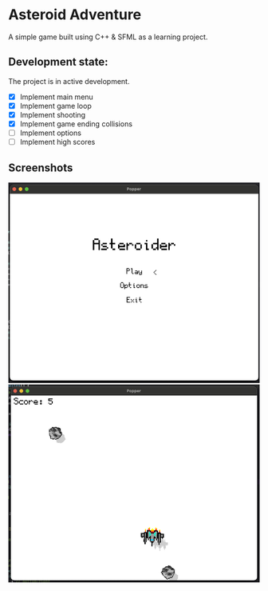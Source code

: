 # Asteroid Adventure

A simple game built using C++ & SFML as a learning project.

## Development state:

The project is in active development.

- [x] Implement main menu
- [x] Implement game loop
- [x] Implement shooting
- [x] Implement game ending collisions
- [ ] Implement options
- [ ] Implement high scores

## Screenshots

![Screenshot 1](screenshot1.png)
![Screenshot 2](screenshot2.png)
